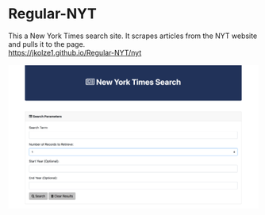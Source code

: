 # Regular-NYT
This a New York Times search site. It scrapes articles from the NYT website and pulls it to the page. <br>
https://jkolze1.github.io/Regular-NYT/nyt 
<br> 
<br>
![Home](/img/photo.png 'Screenshot')

